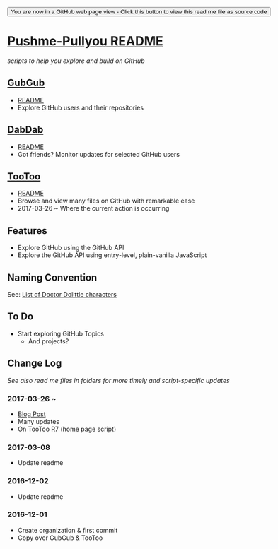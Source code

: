 <span style=display:none; >[You are now in a GitHub source code view - click this link to view the read me file as a web page]( https://pushme-pullyou.github.io "View file as a web page." ) </span>
<div><input type=button onclick=window.location.href='https://github.com/pushme-pullyou/pushme-pullyou.github.io';
value='You are now in a GitHub web page view - Click this button to view this read me file as source code' ></div>

[Pushme-Pullyou README]( https://pushme-pullyou.github.io/ )
===

_scripts to help you explore and build on GitHub_


## [GubGub]( https://pushme-pullyou.github.io/gubgub/ )

* [README]( https://pushme-pullyou.github.io/#gubgub/README.md )
* Explore GitHub users and their repositories

## [DabDab]( https://pushme-pullyou.github.io/dabdab/ )

* [README]( https://pushme-pullyou.github.io#dabdab/README.md )
* Got friends? Monitor updates for selected GitHub users

## [TooToo]( https://pushme-pullyou.github.io/tootoo/ )

* [README]( https://pushme-pullyou.github.io#tootoo/README.md )
* Browse and view many files on GitHub with remarkable ease
* 2017-03-26 ~ Where the current action is occurring


## Features

* Explore GitHub using the GitHub API
* Explore the GitHub API using entry-level, plain-vanilla JavaScript


## Naming Convention

See: [List of Doctor Dolittle characters]( https://en.wikipedia.org/wiki/List_of_Doctor_Dolittle_characters )

## To Do

* Start exploring GitHub Topics
    * And projects?

## Change Log

_See also read me files in folders for more timely and script-specific updates_


### 2017-03-26 ~

* [Blog Post]( https://github.com/pushme-pullyou/pushme-pullyou.github.io/issues/1 )
* Many updates
* On TooToo R7 (home page script)

### 2017-03-08

* Update readme

### 2016-12-02

* Update readme

### 2016-12-01

* Create organization & first commit
* Copy over GubGub & TooToo

